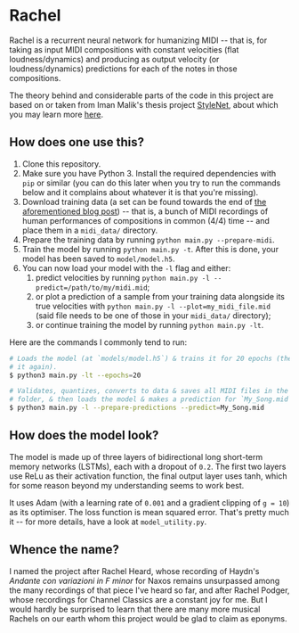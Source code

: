 # Rachel

Rachel is a recurrent neural network for humanizing MIDI -- that is, for taking as input MIDI compositions with constant velocities (flat loudness/dynamics) and producing as output velocity (or loudness/dynamics) predictions for each of the notes in those compositions.

The theory behind and considerable parts of the code in this project are based on or taken from Iman Malik's thesis project [StyleNet](https://github.com/imalikshake/StyleNet/), about which you may learn more [here](http://imanmalik.com/cs/2017/06/05/neural-style.html).

## How does one use this?

1. Clone this repository.
2. Make sure you have Python 3. Install the required dependencies with `pip` or similar (you can do this later when you try to run the commands below and it complains about whatever it is that you're missing).
3. Download training data (a set can be found towards the end of [the aforementioned blog post](http://imanmalik.com/cs/2017/06/05/neural-style.html)) -- that is, a bunch of MIDI recordings of human performances of compositions in common (4/4) time -- and place them in a `midi_data/` directory.
4. Prepare the training data by running `python main.py --prepare-midi`.
5. Train the model by running `python main.py -t`. After this is done, your model has been saved to `model/model.h5`.
6. You can now load your model with the `-l` flag and either:
    1. predict velocities by running `python main.py -l --predict=/path/to/my/midi.mid`;
    2. or plot a prediction of a sample from your training data alongside its true velocities with `python main.py -l --plot=my_midi_file.mid` (said file needs to be one of those in your `midi_data/` directory);
    3. or continue training the model by running `python main.py -lt`.

Here are the commands I commonly tend to run:

```sh
# Loads the model (at `models/model.h5`) & trains it for 20 epochs (then saves 
# it again).
$ python3 main.py -lt --epochs=20

# Validates, quantizes, converts to data & saves all MIDI files in the `input/` 
# folder, & then loads the model & makes a prediction for `My_Song.mid`.
$ python3 main.py -l --prepare-predictions --predict=My_Song.mid
```

## How does the model look?

The model is made up of three layers of bidirectional long short-term memory networks (LSTMs), each with a dropout of `0.2`. The first two layers use ReLu as their activation function, the final output layer uses tanh, which for some reason beyond my understanding seems to work best.

It uses Adam (with a learning rate of `0.001` and a gradient clipping of `g = 10`) as its optimiser. The loss function is mean squared error. That's pretty much it -- for more details, have a look at `model_utility.py`.

## Whence the name?

I named the project after Rachel Heard, whose recording of Haydn's _Andante con variazioni in F minor_ for Naxos remains unsurpassed among the many recordings of that piece I've heard so far, and after Rachel Podger, whose recordings for Channel Classics are a constant joy for me. But I would hardly be surprised to learn that there are many more musical Rachels on our earth whom this project would be glad to claim as eponyms.
